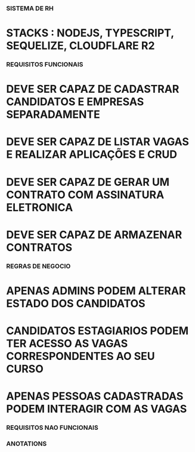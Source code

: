 ### SISTEMA DE RH

  # STACKS : NODEJS, TYPESCRIPT, SEQUELIZE, CLOUDFLARE R2

### REQUISITOS FUNCIONAIS
    
  # DEVE SER CAPAZ DE CADASTRAR CANDIDATOS E EMPRESAS SEPARADAMENTE
  # DEVE SER CAPAZ DE LISTAR VAGAS E REALIZAR APLICAÇÕES E CRUD
  # DEVE SER CAPAZ DE GERAR UM CONTRATO COM ASSINATURA ELETRONICA
  # DEVE SER CAPAZ DE ARMAZENAR CONTRATOS 


### REGRAS DE NEGOCIO 

  # APENAS ADMINS PODEM ALTERAR ESTADO DOS CANDIDATOS
  # CANDIDATOS ESTAGIARIOS PODEM TER ACESSO AS VAGAS CORRESPONDENTES AO SEU CURSO
  # APENAS PESSOAS CADASTRADAS PODEM INTERAGIR COM AS VAGAS



### REQUISITOS NAO FUNCIONAIS



### ANOTATIONS

